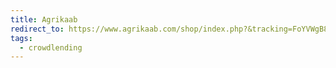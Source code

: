 ```yaml
---
title: Agrikaab
redirect_to: https://www.agrikaab.com/shop/index.php?&tracking=FoYVWgB80GI2Aeoo1pBr6KL8pE24jaPzU00DEoNs5SrvPUwINO8cg6jfGXu9pqSV
tags:
  - crowdlending
---
```

